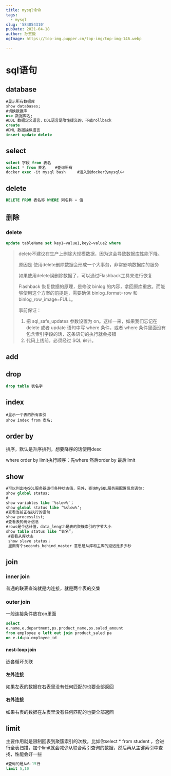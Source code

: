 ```yaml
---
title: mysql命令
tags:
  - mysql
slug: '584054310'
pubDate: 2021-04-18
author: 孙贺毅
ogImage: https://top-img.pupper.cn/top-img/top-img-146.webp

---
```


# sql语句

<!-- more -->

## database

```SQL
#显示所有数据库
show databases;
#切换数据库
use 数据库名;
#DDL 数据定义语言，DDL语言是隐性提交的，不能rollback
create
#DML 数据操纵语言
insert update delete
```

## select

```SQL
select 字段 from 表名
select * from 表名    #查询所有
docker exec -it mysql bash     #进入到docker的mysql中
```

## delete

```SQL
DELETE FROM 表名称 WHERE 列名称 = 值
```

## 删除

### delete

```SQL
update tableName set key1=value1,key2=value2 where 
```

> delete不建议在生产上删除大规模数据，因为这会导致数据库性能下降。
>
> 原因是 使用delete删除数据会形成一个大事务，非常影响数据库的服务
>
> 如果使用delete误删除数据了，可以通过Flashback工具来进行恢复
>
> Flashback 恢复数据的原理，是修改 binlog 的内容，拿回原库重放。而能够使用这个方案的前提是，需要确保 binlog_format=row 和 binlog_row_image=FULL。
>
> 事前保证：
>
> 1. 把 sql_safe_updates 参数设置为 on。这样一来，如果我们忘记在 delete 或者 update 语句中写 where 条件，或者 where 条件里面没有包含索引字段的话，这条语句的执行就会报错
> 2. 代码上线前，必须经过 SQL 审计。

## add

## drop

```sql
drop table 表名字
```



## index

```text
#显示一个表的所有索引
show index from 表名;
```

## order by

排序，默认是升序排列，想要降序的话使用desc

where order by limit执行顺序：先where 然后order by 最后limit

## show

```SQL
#可以列出MySQL服务器运行各种状态值，另外，查询MySQL服务器配置信息语句：
show global status;
#
show variables like ‘%slow%‘；
show global status like ‘%slow%‘;
#查看当前正在执行的语句
show processlist;
#查看表的统计信息
#rows是个估计值，data_length是表的聚簇索引的字节大小
show table status like “表名”; 
 #查看从库状态
 show slave status；
 里面有个seconds_behind_master 意思是从库和主库的延迟是多少秒
```

## join

### inner join

普通的联表查询就是内连接，就是两个表的交集

### outer join

一般连接条件放在on里面

```SQL
select 
e.name,e.department,ps.product_name,ps.saled_amount
from employee e left out join product_saled pa
on e.id=pa.employee_id 
```

#### nest-loop join

嵌套循环关联

#### 左外连接

如果左表的数据在右表里没有任何匹配的也要全部返回

#### 右外连接

如果右表的数据在左表里没有任何匹配的也要全部返回

## limit

主要作用就是限制回表到聚簇索引的次数，比如你select * from student ，会进行全表扫描，加个limit就会减少从联合索引查询的数据，然后再从主键索引中查找，性能会好一些

```SQL
#查询的是从6-15行
limit 5,10
```
